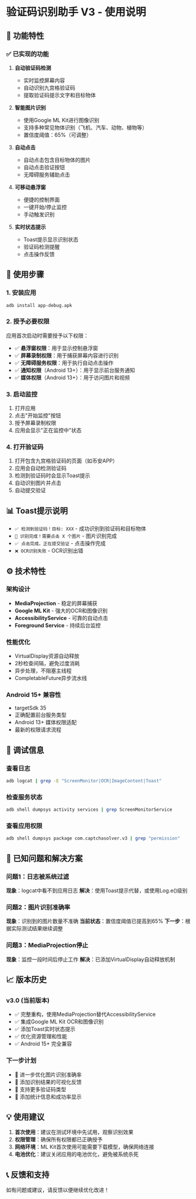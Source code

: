 # 验证码识别助手 V3 - 使用说明

## 📱 功能特性

### ✅ 已实现的功能

1. **自动验证码检测**
   - 实时监控屏幕内容
   - 自动识别九宫格验证码
   - 提取验证码提示文字和目标物体

2. **智能图片识别**
   - 使用Google ML Kit进行图像识别
   - 支持多种常见物体识别（飞机、汽车、动物、植物等）
   - 置信度阈值：65%（可调整）

3. **自动点击**
   - 自动点击包含目标物体的图片
   - 自动点击验证按钮
   - 无障碍服务辅助点击

4. **可移动悬浮窗**
   - 便捷的控制界面
   - 一键开始/停止监控
   - 手动触发识别

5. **实时状态提示**
   - Toast提示显示识别状态
   - 验证码检测提醒
   - 点击操作反馈

## 🚀 使用步骤

### 1. 安装应用
```bash
adb install app-debug.apk
```

### 2. 授予必要权限

应用首次启动时需要授予以下权限：

- ✅ **悬浮窗权限**：用于显示控制悬浮窗
- ✅ **屏幕录制权限**：用于捕获屏幕内容进行识别
- ✅ **无障碍服务权限**：用于执行自动点击操作
- ✅ **通知权限**（Android 13+）：用于显示前台服务通知
- ✅ **媒体权限**（Android 13+）：用于访问图片和视频

### 3. 启动监控

1. 打开应用
2. 点击"开始监控"按钮
3. 授予屏幕录制权限
4. 应用会显示"正在监控中"状态

### 4. 打开验证码

1. 打开包含九宫格验证码的页面（如币安APP）
2. 应用会自动检测验证码
3. 检测到验证码时会显示Toast提示
4. 自动识别图片并点击
5. 自动提交验证

## 📊 Toast提示说明

- `✅ 检测到验证码！目标: XXX` - 成功识别到验证码和目标物体
- `🎯 识别完成！需要点击 X 个图片` - 图片识别完成
- `✅ 点击完成，正在提交验证` - 点击操作完成
- `❌ OCR识别失败` - OCR识别出错

## ⚙️ 技术特性

### 架构设计
- **MediaProjection** - 稳定的屏幕捕获
- **Google ML Kit** - 强大的OCR和图像识别
- **AccessibilityService** - 可靠的自动点击
- **Foreground Service** - 持续后台监控

### 性能优化
- VirtualDisplay资源自动释放
- 2秒检查间隔，避免过度消耗
- 异步处理，不阻塞主线程
- CompletableFuture异步流水线

### Android 15+ 兼容性
- targetSdk 35
- 正确配置前台服务类型
- Android 13+ 媒体权限适配
- 最新的权限请求流程

## 🔧 调试信息

### 查看日志
```bash
adb logcat | grep -E "ScreenMonitor|OCR|ImageContent|Toast"
```

### 检查服务状态
```bash
adb shell dumpsys activity services | grep ScreenMonitorService
```

### 查看应用权限
```bash
adb shell dumpsys package com.captchasolver.v3 | grep "permission"
```

## 🐛 已知问题和解决方案

### 问题1：日志被系统过滤
**现象**：logcat中看不到应用日志
**解决**：使用Toast提示代替，或使用Log.e()级别

### 问题2：图片识别准确率
**现象**：识别到的图片数量不准确
**当前状态**：置信度阈值已提高到65%
**下一步**：根据实际测试结果继续调整

### 问题3：MediaProjection停止
**现象**：监控一段时间后停止工作
**解决**：已添加VirtualDisplay自动释放机制

## 📈 版本历史

### v3.0 (当前版本)
- ✅ 完整重构，使用MediaProjection替代AccessibilityService
- ✅ 集成Google ML Kit OCR和图像识别
- ✅ 添加Toast实时状态提示
- ✅ 优化资源管理和性能
- ✅ Android 15+ 完全兼容

### 下一步计划
- 🔄 进一步优化图片识别准确率
- 🔄 添加识别结果的可视化反馈
- 🔄 支持更多验证码类型
- 🔄 添加统计信息和成功率显示

## 💡 使用建议

1. **首次使用**：建议在测试环境中先试用，观察识别效果
2. **权限管理**：确保所有权限都已正确授予
3. **网络环境**：ML Kit首次使用可能需要下载模型，确保网络连接
4. **电池优化**：建议关闭应用的电池优化，避免被系统杀死

## 📞 反馈和支持

如有问题或建议，请反馈以便继续优化改进！

